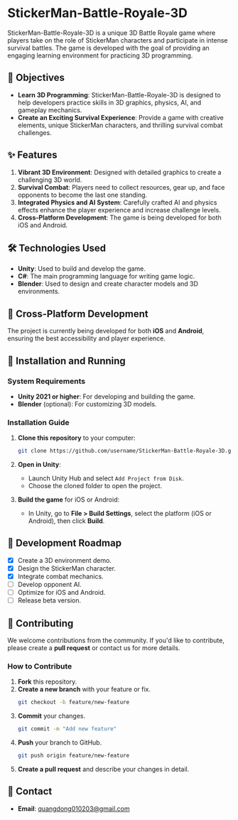 # StickerMan-Battle-Royale-3D

StickerMan-Battle-Royale-3D is a unique 3D Battle Royale game where players take on the role of StickerMan characters and participate in intense survival battles. The game is developed with the goal of providing an engaging learning environment for practicing 3D programming.

## 🚀 Objectives
- **Learn 3D Programming**: StickerMan-Battle-Royale-3D is designed to help developers practice skills in 3D graphics, physics, AI, and gameplay mechanics.
- **Create an Exciting Survival Experience**: Provide a game with creative elements, unique StickerMan characters, and thrilling survival combat challenges.

## ✨ Features
1. **Vibrant 3D Environment**: Designed with detailed graphics to create a challenging 3D world.
2. **Survival Combat**: Players need to collect resources, gear up, and face opponents to become the last one standing.
3. **Integrated Physics and AI System**: Carefully crafted AI and physics effects enhance the player experience and increase challenge levels.
4. **Cross-Platform Development**: The game is being developed for both iOS and Android.

## 🛠️ Technologies Used
- **Unity**: Used to build and develop the game.
- **C#**: The main programming language for writing game logic.
- **Blender**: Used to design and create character models and 3D environments.

## 📲 Cross-Platform Development
The project is currently being developed for both **iOS** and **Android**, ensuring the best accessibility and player experience.

## 🔧 Installation and Running
### System Requirements
- **Unity 2021 or higher**: For developing and building the game.
- **Blender** (optional): For customizing 3D models.

### Installation Guide
1. **Clone this repository** to your computer:
   ```bash
   git clone https://github.com/username/StickerMan-Battle-Royale-3D.git
   ```
2. **Open in Unity**:
   - Launch Unity Hub and select `Add Project from Disk`.
   - Choose the cloned folder to open the project.

3. **Build the game** for iOS or Android:
   - In Unity, go to **File > Build Settings**, select the platform (iOS or Android), then click **Build**.

## 📄 Development Roadmap
- [x] Create a 3D environment demo.
- [x] Design the StickerMan character.
- [x] Integrate combat mechanics.
- [ ] Develop opponent AI.
- [ ] Optimize for iOS and Android.
- [ ] Release beta version.

## 🌟 Contributing
We welcome contributions from the community. If you'd like to contribute, please create a **pull request** or contact us for more details.

### How to Contribute
1. **Fork** this repository.
2. **Create a new branch** with your feature or fix.
   ```bash
   git checkout -b feature/new-feature
   ```
3. **Commit** your changes.
   ```bash
   git commit -m "Add new feature"
   ```
4. **Push** your branch to GitHub.
   ```bash
   git push origin feature/new-feature
   ```
5. **Create a pull request** and describe your changes in detail.

## 📧 Contact
- **Email**: quangdong010203@gmail.com

